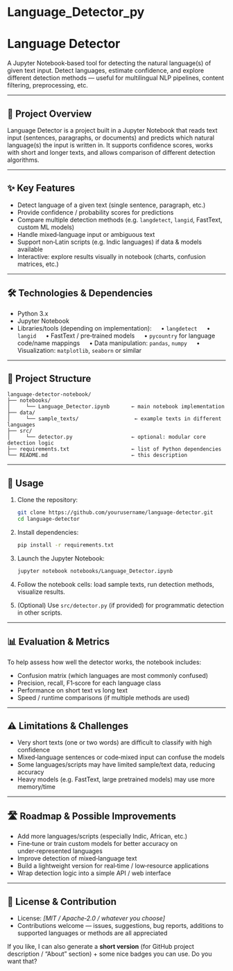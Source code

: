 # Language_Detector_py

# Language Detector

A Jupyter Notebook‑based tool for detecting the natural language(s) of given text input. Detect languages, estimate confidence, and explore different detection methods — useful for multilingual NLP pipelines, content filtering, preprocessing, etc.

---

## 🚀 Project Overview

Language Detector is a project built in a Jupyter Notebook that reads text input (sentences, paragraphs, or documents) and predicts which natural language(s) the input is written in. It supports confidence scores, works with short and longer texts, and allows comparison of different detection algorithms.

---

## ✨ Key Features

* Detect language of a given text (single sentence, paragraph, etc.)
* Provide confidence / probability scores for predictions
* Compare multiple detection methods (e.g. `langdetect`, `langid`, FastText, custom ML models)
* Handle mixed‑language input or ambiguous text
* Support non‑Latin scripts (e.g. Indic languages) if data & models available
* Interactive: explore results visually in notebook (charts, confusion matrices, etc.)

---

## 🛠 Technologies & Dependencies

* Python 3.x
* Jupyter Notebook
* Libraries/tools (depending on implementation):
    • `langdetect`
    • `langid`
    • FastText / pre‑trained models
    • `pycountry` for language code/name mappings
    • Data manipulation: `pandas`, `numpy`
    • Visualization: `matplotlib`, `seaborn` or similar

---

## 📐 Project Structure

```
language-detector-notebook/
├── notebooks/
│     └── Language_Detector.ipynb       ← main notebook implementation
├── data/
│     └── sample_texts/                  ← example texts in different languages
├── src/
│     └── detector.py                   ← optional: modular core detection logic
├── requirements.txt                    ← list of Python dependencies
└── README.md                           ← this description
```

---

## 🧪 Usage

1. Clone the repository:

   ```bash
   git clone https://github.com/yourusername/language-detector.git
   cd language-detector
   ```

2. Install dependencies:

   ```bash
   pip install -r requirements.txt
   ```

3. Launch the Jupyter Notebook:

   ```bash
   jupyter notebook notebooks/Language_Detector.ipynb
   ```

4. Follow the notebook cells: load sample texts, run detection methods, visualize results.

5. (Optional) Use `src/detector.py` (if provided) for programmatic detection in other scripts.

---

## 📊 Evaluation & Metrics

To help assess how well the detector works, the notebook includes:

* Confusion matrix (which languages are most commonly confused)
* Precision, recall, F1‑score for each language class
* Performance on short text vs long text
* Speed / runtime comparisons (if multiple methods are used)

---

## ⚠️ Limitations & Challenges

* Very short texts (one or two words) are difficult to classify with high confidence
* Mixed‑language sentences or code‑mixed input can confuse the models
* Some languages/scripts may have limited sample/text data, reducing accuracy
* Heavy models (e.g. FastText, large pretrained models) may use more memory/time

---

## 🛣 Roadmap & Possible Improvements

* Add more languages/scripts (especially Indic, African, etc.)
* Fine‑tune or train custom models for better accuracy on under‑represented languages
* Improve detection of mixed‑language text
* Build a lightweight version for real‑time / low‑resource applications
* Wrap detection logic into a simple API / web interface

---

## 📄 License & Contribution

* License: *\[MIT / Apache‑2.0 / whatever you choose]*
* Contributions welcome — issues, suggestions, bug reports, additions to supported languages or methods are all appreciated



If you like, I can also generate a **short version** (for GitHub project description / “About” section) + some nice badges you can use. Do you want that?
